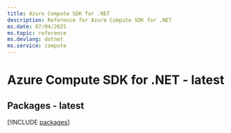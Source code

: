```yaml
---
title: Azure Compute SDK for .NET
description: Reference for Azure Compute SDK for .NET
ms.date: 07/04/2025
ms.topic: reference
ms.devlang: dotnet
ms.service: compute
---
```

# Azure Compute SDK for .NET - latest
## Packages - latest
[!INCLUDE [packages](compute-index.md)]